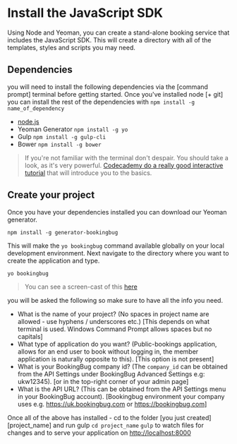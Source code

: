 # Install the JavaScript SDK

Using Node and Yeoman, you can create a stand-alone booking service that includes the JavaScript SDK. This will create a directory with all of the templates, styles and scripts you may need.

## Dependencies
you will need to install the following dependencies via the [command prompt] terminal before getting started. Once you've installed node [+ git] you can install the rest of the dependencies with `npm install -g name_of_dependency`

- [node.js](https://nodejs.org/en/)
- Yeoman Generator `npm install -g yo`
- Gulp `npm install -g gulp-cli`
- Bower `npm install -g bower`

> If you're not familiar with the terminal don't despair. You should take a look, as it's very powerful. [Codecademy do a really good interactive tutorial](https://www.codecademy.com/ru/courses/learn-the-command-line/lessons/navigation/exercises/your-first-command) that will introduce you to the basics.

## Create your project
Once you have your dependencies installed you can download our Yeoman generator.

```
npm install -g generator-bookingbug
```

This will make the `yo bookingbug` command available globally on your local development environment. Next navigate to the directory where you want to create the application and type.

```
yo bookingbug
```

> You can see a screen-cast of this [here](https://drive.google.com/file/d/0BySZotrqAKdcWFdjM0tVLUVkUjA/view)

you will be asked the following so make sure to have all the info you need.

- What is the name of your project? (No spaces in project name are allowed - use hyphens / underscores etc.) [This depends on what terminal is used. Windows Command Prompt allows spaces but no capitals]
- What type of application do you want? (Public-bookings application, allows for an end user to book without logging in, the member application is naturally opposite to this). [This option is not present]
- What is your BookingBug company id? (The `company_id` can be obtained from the API Settings under BookingBug Advanced Settings e.g: ukw12345). [or in the top-right corner of your admin page]
- What is the API URL? (This can be obtained from the API Settings menu in your BookingBug account). [Bookingbug environment your company uses e.g. https://uk.bookingbug.com or https://bookingbug.com]

Once all of the above has installed - cd to the folder [you just created] [project_name] and run gulp
`cd project_name`
`gulp` to watch files for changes and to serve your application on [http://localhost:8000](http://localhost:8000)
